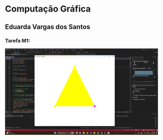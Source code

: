 # Computação Gráfica

## Eduarda Vargas dos Santos

### Tarefa M1: 
![Image](Tarefas/M1Eduarda.png)
